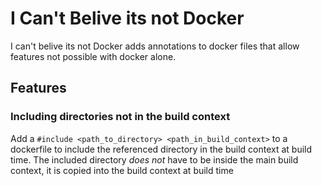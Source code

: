 # I Can't Belive its not Docker
I can't belive its not Docker adds annotations to docker files that allow
features not possible with docker alone.

## Features
### Including directories not in the build context
Add a `#include <path_to_directory> <path_in_build_context>` to a dockerfile 
to include the referenced directory in the build context at build time. The
included directory _does not_ have to be inside the main build context, it is
copied into the build context at build time

